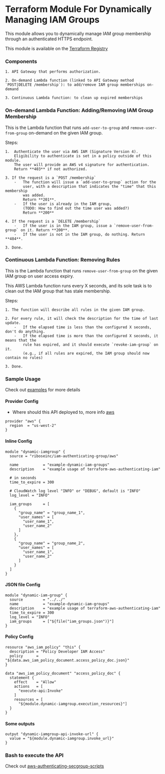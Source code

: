 # Terraform Module For Dynamically Managing IAM Groups

This module allows you to dynamically manage IAM group membership through an authenticated HTTPS endpoint.

This module is available on the [Terraform Registry](https://registry.terraform.io/modules/riboseinc/iam-authenticating-group)

### Components

    1. API Gateway that performs authorization.

    2. On-demand Lambda function (linked to API Gateway method `POST|DELETE /membership`): to add/remove IAM group memberships on-demand

    3. Continuous Lambda function: to clean up expired memberships


### On-demand Lambda Function: Adding/Removing IAM Group Membership

This is the Lambda function that runs `add-user-to-group` and
`remove-user-from-group` on-demand on the given IAM group.

Steps:

    1.  Authenticate the user via AWS IAM (Signature Version 4).
        Eligibility to authenticate is set in a policy outside of this module.
        The user will provide an AWS v4 signature for authentication.
        Return **403** if not authorized.

    3. If the request is a `POST /membership`
        -   The function will issue a `add-user-to-group` action for the
            user, with a description that indicates the "time" that this membership
            was added.
            Return **201**.
        -   If the user is already in the IAM group,
            (TODO: How to find out the time user was added?)
            Return **200**

    4. If the request is a `DELETE /membership`
        -   If the user is in the IAM group, issue a `remove-user-from-group` on it. Return **200**.
        -   If the user is not in the IAM group, do nothing. Return **404**.

    3. Done.

### Continuous Lambda Function: Removing Rules

This is the Lambda function that runs `remove-user-from-group` on the
given IAM group on user access expiry.

This AWS Lambda function runs every X seconds, and its sole task is to clean
out the IAM group that has stale membership.

Steps:

    1. The function will describe all rules in the given IAM group.

    2. For every rule, it will check the description for the time of last update.
        -   If the elapsed time is less than the configured X seconds, don't do anything.
        -   If the elapsed time is more than the configured X seconds, it means that the
            rule has expired, and it should execute `revoke-iam-group` on it.
            (e.g., if all rules are expired, the IAM group should now contain no rules)

    3. Done.


### Sample Usage

Check out [examples](https://github.com/riboseinc/terraform-aws-iam-authenticating-group/tree/master/examples) for more details


#### Provider Config

- Where should this API deployed to, more info [aws](https://www.terraform.io/docs/providers/aws)

```hcl-terraform
provider "aws" {
  region  = "us-west-2"
}
```


#### Inline Config

```hcl-terraform
module "dynamic-iamgroup" {
  source = "riboseinc/iam-authenticating-group/aws"

  name           = "example-dynamic-iam-groups"
  description    = "example usage of terraform-aws-authenticating-iam"
  
  # in seconds
  time_to_expire = 300
  
  # CloudWatch log level "INFO" or "DEBUG", default is "INFO"
  log_level = "INFO" 
  
  iam_groups     = [
    {
      "group_name" = "group_name_1",
      "user_names" = [
        "user_name_1",
        "user_name_2"
      ]
    },
    {
      "group_name" = "group_name_2",
      "user_names" = [
        "user_name_1",
        "user_name_2"
      ]
    }
  ]
}
```

#### JSON file Config
```hcl-terraform
module "dynamic-iam-group" {
  source         = "../../"
  name           = "example-dynamic-iam-groups"
  description    = "example usage of terraform-aws-authenticating-iam"
  time_to_expire = 300
  log_level = "INFO"
  iam_groups     = ["${file("iam_groups.json")}"]
}
```

#### Policy Config

```hcl-terraform
resource "aws_iam_policy" "this" {
  description = "Policy Developer IAM Access"
  policy      = "${data.aws_iam_policy_document.access_policy_doc.json}"
}

data "aws_iam_policy_document" "access_policy_doc" {
  statement {
    effect    = "Allow"
    actions   = [
      "execute-api:Invoke"
    ]
    resources = [
      "${module.dynamic-iamgroup.execution_resources}"]
  }
}
```


#### Some outputs
```hcl-terraform
output "dynamic-iamgroup-api-invoke-url" {
  value = "${module.dynamic-iamgroup.invoke_url}"
}
```

### Bash to execute the API

Check out [aws-authenticating-secgroup-scripts](https://github.com/riboseinc/aws-iam-authenticating-group-scripts)

